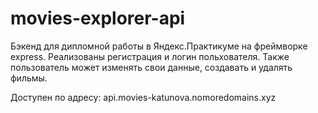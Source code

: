# movies-explorer-api

Бэкенд для дипломной работы в Яндекс.Практикуме на фреймворке express. Реализованы регистрация и логин польхователя. Также пользователь может изменять свои данные, создавать и удалять фильмы. 

Доступен по адресу: api.movies-katunova.nomoredomains.xyz
